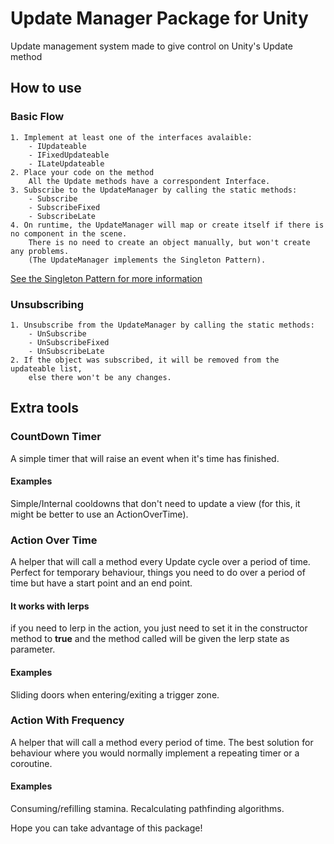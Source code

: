 # Update Manager Package for Unity
Update management system made to give control on Unity's Update method
## How to use
### Basic Flow
	1. Implement at least one of the interfaces avalaible:
		- IUpdateable
		- IFixedUpdateable
		- ILateUpdateable
	2. Place your code on the method
		All the Update methods have a correspondent Interface.
	3. Subscribe to the UpdateManager by calling the static methods:
		- Subscribe
		- SubscribeFixed
		- SubscribeLate
	4. On runtime, the UpdateManager will map or create itself if there is no component in the scene.
		There is no need to create an object manually, but won't create any problems.
		(The UpdateManager implements the Singleton Pattern).
[See the Singleton Pattern for more information](http://wiki.unity3d.com/index.php/Singleton "Unity's Singleton Doc")
### Unsubscribing
	1. Unsubscribe from the UpdateManager by calling the static methods:
		- UnSubscribe
		- UnSubscribeFixed
		- UnSubscribeLate
	2. If the object was subscribed, it will be removed from the updateable list,
		else there won't be any changes.
## Extra tools
### CountDown Timer
A simple timer that will raise an event when it's time has finished.
#### Examples
Simple/Internal cooldowns that don't need to update a view (for this, it might be better to use an ActionOverTime).
### Action Over Time
A helper that will call a method every Update cycle over a period of time.
Perfect for temporary behaviour, things you need to do over a period of time but have a start point and an end point.
#### It works with lerps
if you need to lerp in the action, you just need to set it in the constructor method to **true** and the method called will be given the lerp state as parameter.
#### Examples
Sliding doors when entering/exiting a trigger zone.
### Action With Frequency
A helper that will call a method every period of time.
The best solution for behaviour where you would normally implement a repeating timer or a coroutine.
#### Examples
Consuming/refilling stamina.
Recalculating pathfinding algorithms.
		
Hope you can take advantage of this package!
